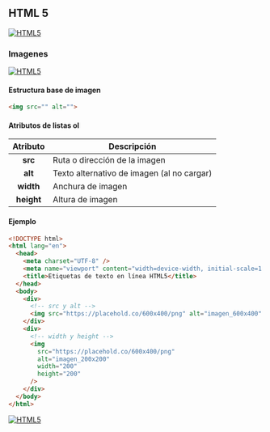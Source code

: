## HTML 5
[![HTML5](https://img.shields.io/badge/HTML5-F64A1D?style=for-the-badge&logo=HTML5&logoColor=white&labelColor=101010)](https://github.com/Alberto-mt/HTML5_CSS3/blob/main/Apuntes/HTML5/index.md)

### Imagenes
[![HTML5](https://img.shields.io/badge/Imagenes-c08a44?style=for-the-badge&logo=HTML5&logoColor=white&labelColor=101010)](https://github.com/Alberto-mt/HTML5_CSS3/blob/main/Apuntes/HTML5/categories/Imagenes.md)

#### Estructura base de imagen
```html
<img src="" alt="">
```

#### Atributos de listas ol
| Atributo  | Descripción  |
|:-:|---|
| **src**  | Ruta o dirección de la imagen  |
| **alt**  | Texto alternativo de imagen (al no cargar)  |
| **width**  | Anchura de imagen  |
| **height**  | Altura de imagen  |

#### Ejemplo
```html
<!DOCTYPE html>
<html lang="en">
  <head>
    <meta charset="UTF-8" />
    <meta name="viewport" content="width=device-width, initial-scale=1.0" />
    <title>Etiquetas de texto en línea HTML5</title>
  </head>
  <body>
    <div>
      <!-- src y alt -->
      <img src="https://placehold.co/600x400/png" alt="imagen_600x400" />
    </div>
    <div>
      <!-- width y height -->
      <img
        src="https://placehold.co/600x400/png"
        alt="imagen_200x200"
        width="200"
        height="200"
      />
    </div>
  </body>
</html>

```

[![HTML5](https://img.shields.io/badge/Imagenes-c08a44?style=for-the-badge&label=&#9650;&logoColor=white&labelColor=101010)](https://github.com/Alberto-mt/HTML5_CSS3/blob/main/Apuntes/HTML5/categories/Imagenes.md)
